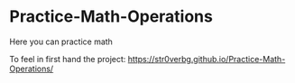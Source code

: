 # Practice-Math-Operations
Here you can practice math 

To feel in first hand the project:
https://str0verbg.github.io/Practice-Math-Operations/
